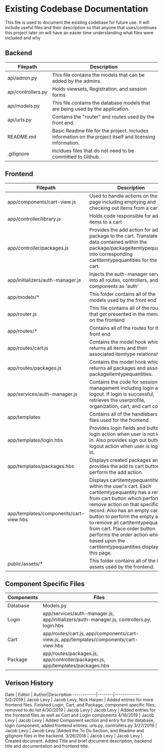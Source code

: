 # Existing Codebase Documentation
This file is used to document the existing codebase for future use. It will include useful files and their description so that
anyone that uses/continues this project later on will have an easier time understanding what files were included and why

## Backend
Filepath | Description
---------|-------------
api/admin.py | This file contains the models that can be added by the admins.
api/controllers.py | Holds viewsets, Registration, and session forms
api/models.py  | This file contains the database models that are being used by the application.  
api/urls.py | Contains the "router" and routes used by the front end.
README.md | Basic Readme file for the project. Includes information on the project itself and licensing information.
.gitignore | Incldues files that do not need to be committed to Github.

## Frontend
Filepath | Description
---------|-------------
app/components/cart-view.js | Used to handle actions on the cart page including emptying and checking out items from a cart
app/controller/library.js | Holds code responsible for adding items to a cart
app/controller/packages.js | Provides the add action for adding a package to the cart. Translates the data contained within the package/packageitemtypequantities into corresponding cartitemtypequantities for the user's cart.
app/initializers/auth-manager.js | Injects the auth-manager service into all routes, controllers, and components as 'auth'
app/models/* | This folder contains all of the models used by the front end
app/router.js | This file contains all of the routes that get presented in the menu bar on the frontend
app/routes/* | Contains all of the routes for the front end
app/routes/cart.js | Contains the model hook which returns all items and their associated itemtype relationships.
app/routes/packages.js | Contains the model hook which returns all packages and associated packageitemtypequantities.
app/services/auth-manager.js | Contains the code for session management including login and logout. If login is successful, retrieves the userprofile, organization, cart, and cart contents
app/templates | Contains all of the handlebars (.hbs) files used for the frontend
app/templates/login.hbs | Provides login fields and button for login action when user is not logged in. Also provides sign out button for logout action when user is logged in.
app/templates/packages.hbs | Displays created packages and provides the add to cart button to perform the add action.
app/templates/components/cart-view.hbs | Displays cartitemtypequantities within the user's cart. Each cartitemtypequantity has a remove from cart button which performs the remove action on that specific record. Also has an empty cart button to perform the empty action to remove all cartitemtypequantities from cart. Place order button performs the order action which is based upon the cartitemtypequantities displayed on this page.
public/assets/* | This folder contains all of the image assets used by the frontend.


## Component Specific Files
Components | Files
---------|-------------
Database | Models.py
Login | app/services/auth-manager.js, app/initializers/auth-manager.js, controllers.py, login.hbs 
Cart | app/routes/cart.js, app/components/cart-view.js, app/templates/components/cart-view.hbs
Package | app/routes/packages.js, app/controller/packages.js, app/templates/packages.hbs


## Verison History
 Date | Editor | Author|Description
------------|--------|-------------
5/2/2019 | Jacob Levy | Jacob Levy, Nick Harper | Added entries for more frontend files. Finished Login, Cart, and Package, component specific files; removed to do list
4/30/2019 | Jacob Levy | Jacob Levy | Added entries for the frontend files as well as Cart and Login components
4/18/2019 | Jacob Levy | Jacob Levy | Added Component section and entry for the database, login component, added frontend entries: urls.py, controllers.py 
3/27/2019 | Jacob Levy | Jacob Levy |Added the To Do Section, and Readme and gitignore files in the backend.
3/26/2018 | Jacob Levy | Jacob Levy | Created document. Added Title and brief document description, backend title and documentation and frontend title.
